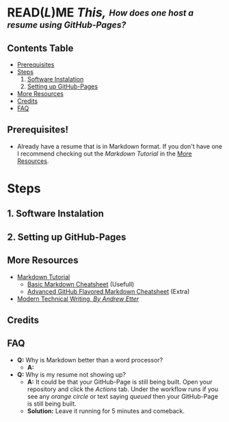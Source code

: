 # READ(*L*)ME *This,* <sub><sup>*How does one host a resume using GitHub-Pages?*</sub></sup>


## Contents Table
- [Prerequisites](#prerequisites)
- [Steps](#steps)
  1. [Software Instalation](#1-software-instalation)
  2. [Setting up GitHub-Pages](#2-setting-up-github-pages)
- [More Resources](#more-resources)
- [Credits](#credits)
- [FAQ](#faq)


## Prerequisites!
- Already have a resume that is in Markdown format. If you don't have one I recommend checking out the *Markdown Tutorial* in the [More Resources](#more-resources). 


# Steps

## 1. Software Instalation


## 2. Setting up GitHub-Pages





## More Resources
* [Markdown Tutorial](https://www.markdowntutorial.com/)
  * [Basic Markdown Cheatsheet](https://github.com/adam-p/markdown-here/wiki/Markdown-Cheatsheet) (Usefull)
  * [Advanced GitHub Flavored Markdown Cheatsheet](https://github.github.com/gfm/) (Extra)
* [Modern Technical Writing, *By Andrew Etter*](https://www.amazon.ca/gp/product/B01A2QL9SS/ref=kinw_myk_ro_title)


## Credits


## FAQ
- __Q:__ Why is Markdown better than a word processor?
  - __A:__ 
- __Q:__ Why is my resume not showing up?
  - __A:__ It could be that your GitHub-Page is still being built. Open your repository and click the *Actions* tab. Under the workflow runs if you see any *orange circle* or text saying *queued* then your GitHub-Page is still being built.
  - __Solution:__ Leave it running for 5 minutes and comeback.